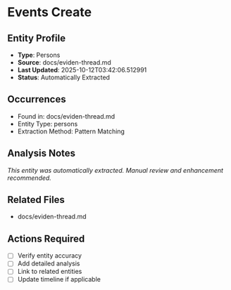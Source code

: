 # Events Create

## Entity Profile
- **Type**: Persons
- **Source**: docs/eviden-thread.md
- **Last Updated**: 2025-10-12T03:42:06.512991
- **Status**: Automatically Extracted

## Occurrences
- Found in: docs/eviden-thread.md
- Entity Type: persons
- Extraction Method: Pattern Matching

## Analysis Notes
*This entity was automatically extracted. Manual review and enhancement recommended.*

## Related Files
- docs/eviden-thread.md

## Actions Required
- [ ] Verify entity accuracy
- [ ] Add detailed analysis
- [ ] Link to related entities
- [ ] Update timeline if applicable
